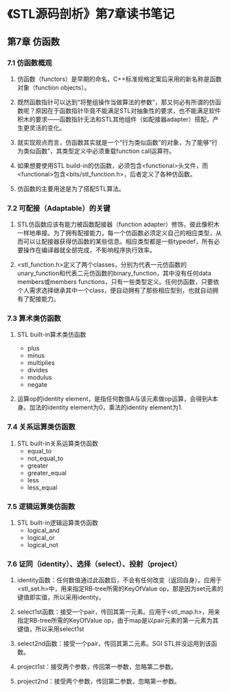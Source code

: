 # 《STL源码剖析》第7章读书笔记

## 第7章 仿函数

### 7.1 仿函数概观

1. 仿函数（functors）是早期的命名，C++标准规格定案后采用的新名称是函数对象（function objects）。

2. 既然函数指针可以达到“将整组操作当做算法的参数”，那又何必有所谓的仿函数呢？原因在于函数指针毕竟不能满足STL对抽象性的要求，也不能满足软件积木的要求——函数指针无法和STL其他组件（如配接器adapter）搭配，产生更灵活的变化。

3. 就实现观点而言，仿函数其实就是一个“行为类似函数”的对象，为了能够“行为类似函数”，其类型定义中必须重载function call运算符。

4. 如果想要使用STL build-in的仿函数，必须包含\<functional\>头文件，而\<functional\>包含\<bits/stl_function.h\>，后者定义了各种仿函数。

5. 仿函数的主要用途是为了搭配STL算法。

### 7.2 可配接（Adaptable）的关键

1. STL仿函数应该有能力被函数配接器（function adapter）修饰，彼此像积木一样地串接。为了拥有配接能力，每一个仿函数必须定义自己的相应类型，从而可以让配接器获得仿函数的某些信息。相应类型都是一些typedef，所有必要操作在编译器就全部完成，不影响程序执行效率。

2. \<stl_function.h\>定义了两个classes，分别为代表一元仿函数的unary_function和代表二元仿函数的binary_function，其中没有任何data members或members functions，只有一些类型定义。任何仿函数，只要依个人需求选择继承其中一个class，便自动拥有了那些相应型别，也就自动拥有了配接能力。

### 7.3 算术类仿函数

1. STL built-in算术类仿函数
    - plus<T>
    - minus<T>
    - multiplies<T>
    - divides<T>
    - modulus<T>
    - negate<T>

2. 运算op的identity element，是指任何数值A与该元素做op运算，会得到A本身。加法的identity element为0，乘法的identity element为1.

### 7.4 关系运算类仿函数

1. STL built-in关系运算类仿函数
    - equal_to<T>
    - not_equal_to<T>
    - greater<T>
    - greater_equal<T>
    - less<T>
    - less_equal<T>

### 7.5 逻辑运算类仿函数

1. STL built-in逻辑运算类仿函数
    - logical_and<T>
    - logical_or<T>
    - logical_not<T>

### 7.6 证同（identity）、选择（select）、投射（project）

1. identity函数：任何数值通过此函数后，不会有任何改变（返回自身）。应用于\<stl_set.h\>中，用来指定RB-tree所需的KeyOfValue op，那是因为set元素的键值即实值，所以采用identity。

2. select1st函数：接受一个pair，传回其第一元素。应用于\<stl_map.h\>，用来指定RB-tree所需的KeyOfValue op，由于map是以pair元素的第一元素为其键值，所以采用select1st

3. select2nd函数：接受一个pair，传回其第二元素。SGI STL并没运用到该函数。

4. project1st：接受两个参数，传回第一参数，忽略第二参数。

5. project2nd：接受两个参数，传回第二参数，忽略第一参数。

